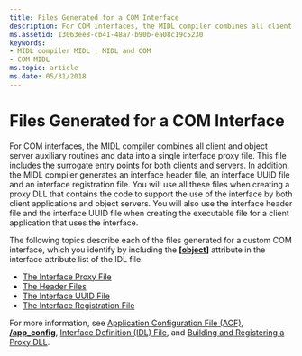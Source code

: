```yaml
---
title: Files Generated for a COM Interface
description: For COM interfaces, the MIDL compiler combines all client and object server auxiliary routines and data into a single interface proxy file.
ms.assetid: 13063ee8-cb41-48a7-b90b-ea08c19c5230
keywords:
- MIDL compiler MIDL , MIDL and COM
- COM MIDL
ms.topic: article
ms.date: 05/31/2018
---
```


# Files Generated for a COM Interface

For COM interfaces, the MIDL compiler combines all client and object server auxiliary routines and data into a single interface proxy file. This file includes the surrogate entry points for both clients and servers. In addition, the MIDL compiler generates an interface header file, an interface UUID file and an interface registration file. You will use all these files when creating a proxy DLL that contains the code to support the use of the interface by both client applications and object servers. You will also use the interface header file and the interface UUID file when creating the executable file for a client application that uses the interface.

The following topics describe each of the files generated for a custom COM interface, which you identify by including the **\[**[**object**](object.md)**\]** attribute in the interface attribute list of the IDL file:

-   [The Interface Proxy File](the-interface-proxy-file.md)
-   [The Header Files](the-header-files.md)
-   [The Interface UUID File](the-interface-uuid-file.md)
-   [The Interface Registration File](the-interface-registration-file.md)

For more information, see [Application Configuration File (ACF)](application-configuration-file-acf-.md), [**/app\_config**](-app-config.md), [Interface Definition (IDL) File](interface-definition-idl-file.md), and [Building and Registering a Proxy DLL](https://msdn.microsoft.com/library/ms688707(v=VS.85).aspx).

 

 




